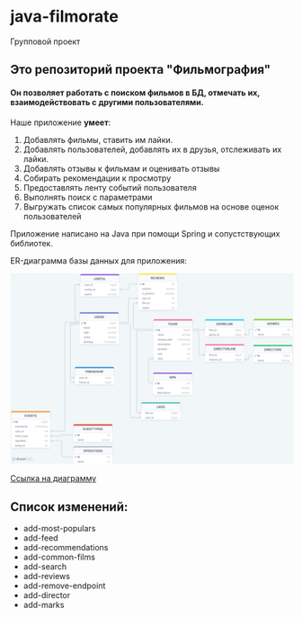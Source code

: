 # java-filmorate

Групповой проект

## Это репозиторий проекта "Фильмография"
#### Он позволяет работать с поиском фильмов в БД, отмечать их, взаимодействовать с другими пользователями.

Наше приложение **умеет**:
1. Добавлять фильмы, ставить им лайки.
2. Добавлять пользователей, добавлять их в друзья, отслеживать их лайки.
3. Добавлять отзывы к фильмам и оценивать отзывы
4. Собирать рекомендации к просмотру
5. Предоставлять ленту событий пользователя
6. Выполнять поиск с параметрами
7. Выгружать список самых популярных фильмов на основе оценок пользователей


Приложение написано на Java при помощи Spring и сопустствующих библиотек. 

ER-диаграмма базы данных для приложения:

![Диаграмма для Filmorate](src/main/resources/img/DBDiagram.png)

[Ссылка на диаграмму](https://drawsql.app/teams/perfectteam/diagrams/filmorate-team-5)

## Список изменений:
* add-most-populars
* add-feed
* add-recommendations
* add-common-films
* add-search
* add-reviews
* add-remove-endpoint
* add-director
* add-marks


